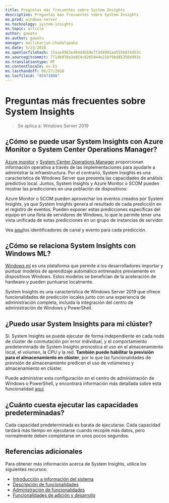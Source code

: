 ```yaml
---
title: Preguntas más frecuentes sobre System Insights
description: Preguntas más frecuentes sobre System Insights
ms.prod: windows-server
ms.technology: system-insights
ms.topic: article
author: gawatu
ms.author: gawatu
manager: mallikarjun.chadalapaka
ms.date: 5/23/2018
ms.openlocfilehash: 15aae4983ed04d4bb9e7f4d4991ae5556874453c
ms.sourcegitcommit: 771db070a3a924c8265944e21bf9bd85350dd93c
ms.translationtype: MT
ms.contentlocale: es-ES
ms.lasthandoff: 06/27/2020
ms.locfileid: "85471800"
---
```

# <a name="system-insights-faq"></a>Preguntas más frecuentes sobre System Insights

>Se aplica a: Windows Server 2019

## <a name="how-can-you-use-system-insights-with-azure-monitor-or-system-center-operations-manager"></a>¿Cómo se puede usar System Insights con Azure Monitor o System Center Operations Manager?

[Azure monitor](https://azure.microsoft.com/services/monitor/) y [System Center Operations Manager](https://docs.microsoft.com/system-center/scom/welcome?view=sc-om-1807) proporcionan información operativa a través de las implementaciones para ayudarle a administrar la infraestructura. Por el contrario, System Insights es una característica de Windows Server que presenta las capacidades de análisis predictivo local. Juntos, System Insights y Azure Monitor o SCOM pueden mostrar las predicciones en una población de dispositivos:

 Azure Monitor o SCOM pueden aprovechar los eventos creados por System Insights, ya que System Insights genera el resultado de cada predicción en el registro de eventos. Pueden exponer estas predicciones específicas del equipo en una flota de servidores de Windows, lo que le permite tener una vista unificada de estas predicciones en un grupo de instancias de servidor.

 Vea [aquí](https://docs.microsoft.com/windows-server/manage/system-insights/managing-capabilities#retrieving-capability-results)los identificadores de canal y evento para cada predicción.

## <a name="how-does-system-insights-relate-to-windows-ml"></a>¿Cómo se relaciona System Insights con Windows ML?

[Windows ml](https://docs.microsoft.com/windows/uwp/machine-learning/) es una plataforma que permite a los desarrolladores importar y puntuar modelos de aprendizaje automático entrenados previamente en dispositivos Windows. Estos modelos se benefician de la aceleración de hardware y pueden puntuarse localmente.

System Insights es una característica de Windows Server 2019 que ofrece funcionalidades de predicción locales junto con una experiencia de administración completa, incluida la integración del centro de administración de Windows y PowerShell.

## <a name="can-i-use-system-insights-for-my-cluster"></a>¿Puedo usar System Insights para mi clúster?

Sí. System Insights se puede ejecutar de forma independiente en cada nodo de clúster de conmutación por error individual, y el comportamiento predeterminado de System Insights pronostica el uso en el almacenamiento local, el volumen, la CPU y la red. **También puede habilitar la previsión para el almacenamiento en clúster**, por lo que las funcionalidades de previsión de almacenamiento predicen el uso de volúmenes y almacenamiento en clúster.

Puede administrar esta configuración en el centro de administración de Windows o PowerShell, y encontrará información más detallada sobre esta funcionalidad [aquí](https://blogs.technet.microsoft.com/filecab/2018/10/03/using-system-insights-to-forecast-clustered-storage-usage/).


## <a name="how-expensive-is-it-to-run-the-default-capabilities"></a>¿Cuánto cuesta ejecutar las capacidades predeterminadas?

Cada capacidad predeterminada es barata de ejecutarse. Cada capacidad tardará más tiempo en ejecutarse cuando recopile más datos, pero normalmente deben completarse en unos pocos segundos.

## <a name="additional-references"></a>Referencias adicionales
Para obtener más información acerca de System Insights, utilice los siguientes recursos:

- [Introducción a información del sistema](overview.md)
- [Descripción de funcionalidades](understanding-capabilities.md)
- [Administración de funcionalidades](managing-capabilities.md)
- [Funcionalidades de adición y desarrollo](adding-and-developing-capabilities.md)
